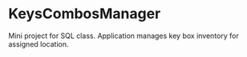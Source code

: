 # KeysCombosManager
Mini project for SQL class. Application manages key box inventory for assigned location.
